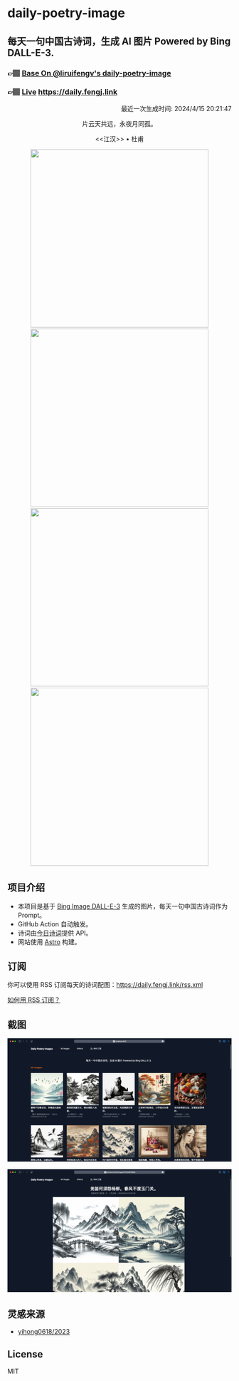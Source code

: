 
# daily-poetry-image

## 每天一句中国古诗词，生成 AI 图片 Powered by Bing DALL-E-3.

### 👉🏽 [Base On @liruifengv's daily-poetry-image](https://github.com/liruifengv/daily-poetry-image)

### 👉🏽 [Live](https://daily.fengj.link) https://daily.fengj.link

<p align="right">
  最近一次生成时间: 2024/4/15 20:21:47
</p>
<p align="center">
片云天共远，永夜月同孤。
</p>
<p align="center">
<<江汉>> • 杜甫
</p>
<p align="center">
<img src="https://tse1.mm.bing.net/th/id/OIG2.gNV.7cTDAGw1cIzce8Np" height="400" width="400" />
<img src="https://tse3.mm.bing.net/th/id/OIG2.257zmy3lyliE2ADZi2y." height="400" width="400" />
<img src="https://tse3.mm.bing.net/th/id/OIG2.b9S42koE_L49RRLGS3MV" height="400" width="400" />
<img src="https://tse2.mm.bing.net/th/id/OIG2.H0QwpJiutmDoRSZ4qRpp" height="400" width="400" />
</p>

## 项目介绍

-   本项目是基于 [Bing Image DALL-E-3](https://www.bing.com/images/create) 生成的图片，每天一句中国古诗词作为 Prompt。
-   GitHub Action 自动触发。
-   诗词由[今日诗词](https://www.jinrishici.com/)提供 API。
-   网站使用 [Astro](https://astro.build) 构建。

## 订阅

你可以使用 RSS 订阅每天的诗词配图：https://daily.fengj.link/rss.xml

[如何用 RSS 订阅？](https://zhuanlan.zhihu.com/p/55026716)

## 截图

![图片列表](./screenshots/Snipaste_2023-12-28_21-00-26.png)

![图片详情](./screenshots/Snipaste_2023-12-28_21-00-53.png)

## 灵感来源

-   [yihong0618/2023](https://github.com/yihong0618/2023)

## License

MIT
